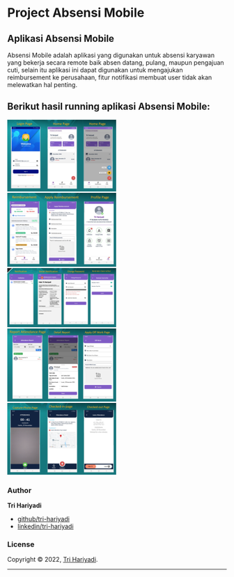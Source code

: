 # Project Absensi Mobile

## Aplikasi Absensi Mobile

Absensi Mobile adalah aplikasi yang digunakan untuk absensi karyawan yang bekerja secara remote baik absen datang, pulang, maupun pengajuan cuti, selain itu aplikasi ini dapat digunakan untuk mengajukan reimbursement ke perusahaan, fitur notifikasi membuat user tidak akan melewatkan hal penting.
<br/>

## Berikut hasil running aplikasi Absensi Mobile:

<img src="https://raw.githubusercontent.com/tri-hariyadi/app-absensi-mobile/master/image_ss/first_ss.png" width="250"> <br/>
<img src="https://raw.githubusercontent.com/tri-hariyadi/app-absensi-mobile/master/image_ss/second_ss.png" width="250"> <br/>
<img src="https://raw.githubusercontent.com/tri-hariyadi/app-absensi-mobile/master/image_ss/third_ss.png" width="250"> <br/>
<img src="https://raw.githubusercontent.com/tri-hariyadi/app-absensi-mobile/master/image_ss/fourt_ss.png" width="250"> <br/>
<img src="https://raw.githubusercontent.com/tri-hariyadi/app-absensi-mobile/master/image_ss/last_ss.png" width="250"> <br/>

### Author

**Tri Hariyadi**

- [github/tri-hariyadi](https://github.com/tri-hariyadi)
- [linkedin/tri-hariyadi](https://www.linkedin.com/in/tri-hariyadi/)

### License

Copyright © 2022, [Tri Hariyadi](https://github.com/tri-hariyadi).

---
